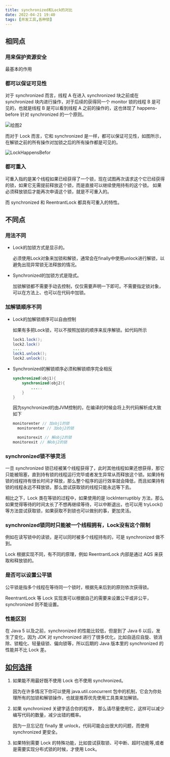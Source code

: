 ```yaml
---
title: synchronized和Lock的对比
date: 2022-04-21 19:40  
tags: [并发工具,各种锁]
---
```

## 相同点

### 用来保护资源安全

最基本的作用

### 都可以保证可见性

对于 synchronized 而言，线程 A 在进入 synchronized 块之前或在 synchronized 块内进行操作，对于后续的获得同一个 monitor 锁的线程 B 是可见的，也就是线程 B 是可以看到线程 A 之前的操作的，这也体现了 happens-before 针对 synchronized 的一个原则。

![绘图2](https://www.shiyitopo.tech/uPic/%E7%BB%98%E5%9B%BE2.png)

而对于 Lock 而言，它和 synchronized 是一样，都可以保证可见性，如图所示，在解锁之前的所有操作对加锁之后的所有操作都是可见的。

![LockHappensBefor](https://www.shiyitopo.tech/uPic/LockHappensBefor.png)

### 都可重入

可重入指的是某个线程如果已经获得了一个锁，现在试图再次请求这个它已经获得的锁，如果它无需提前释放这个锁，而是直接可以继续使用持有的这个锁。
如果必须释放锁后才能再次申请这个锁，就是不可重入的。

而 synchronized 和 ReentrantLock 都具有可重入的特性。

## 不同点

### 用法不同

+ Lock的加锁方式是显示的。

  必须使用Lock对象来加锁和解锁，通常会在finally中使用unlock进行解锁，以避免出现异常锁无法释放的情况。
+ Synchronized的加锁方式是隐式。

  加锁解锁都不需要手动去控制，仅仅需要声明一下即可。不需要指定锁对象，可以在方法上、也可以在代码中加锁。

### 加解锁顺序不同

+ Lock的加解锁顺序可以自由控制

  如果有多把Lock锁，可以不按照加锁的顺序来反序解锁。如代码所示

  ```java
  lock1.lock();
  lock2.lock()
  ....
  lock1.unlock();
  lock2.unlock();
  ```
+ Synchronized的解锁顺序必须和解锁顺序完全相反

  ```java
  synchronized(obj1){
      synchronized(obj2){
          .....
      }
  }
  ```

  因为synchronized的由JVM控制的，在编译的时候会将上列代码解析成大致如下

  ```java
  monitorenter // 加obj1的锁
    monitorenter // 加obj2的锁

    monitorexit // 解obj2的锁
  monitorexit // 解obj2的锁
  ```

### synchronized锁不够灵活

一旦 synchronized 锁已经被某个线程获得了，此时其他线程如果还想获得，那它只能被阻塞，直到持有锁的线程运行完毕或者发生异常从而释放这个锁。如果持有锁的线程持有很长时间才释放，那么整个程序的运行效率就会降低，而且如果持有锁的线程永远不释放锁，那么尝试获取锁的线程只能永远等下去。

相比之下，Lock 类在等锁的过程中，如果使用的是 lockInterruptibly 方法，那么如果觉得等待的时间太长了不想再继续等待，可以中断退出，也可以用 tryLock() 等方法尝试获取锁，如果获取不到锁也可以做别的事，更加灵活。

### synchronized锁同时只能被一个线程拥有，Lock没有这个限制

例如在读写锁中的读锁，是可以同时被多个线程持有的，可是 synchronized 做不到。

Lock 根据实现不同，有不同的原理，例如 ReentrantLock 内部是通过 AQS 来获取和释放锁的。

### 是否可以设置公平锁

公平锁是指多个线程在等待同一个锁时，根据先来后到的原则依次获得锁。

ReentrantLock 等 Lock 实现类可以根据自己的需要来设置公平或非公平，synchronized 则不能设置。

### 性能区别

在 Java 5 以及之前，synchronized 的性能比较低，但是到了 Java 6 以后，发生了变化，因为 JDK 对 synchronized 进行了很多优化，比如自适应自旋、锁消除、锁粗化、轻量级锁、偏向锁等，所以后期的 Java 版本里的 synchronized 的性能并不比 Lock 差。

## [如何选择](lock的常用方法.md)

1. 如果能不用最好既不使用 Lock 也不使用 synchronized。

   因为在许多情况下你可以使用 java.util.concurrent 包中的机制，它会为你处理所有的加锁和解锁操作，也就是推荐优先使用工具类来加解锁。
2. 如果 synchronized 关键字适合你的程序， 那么请尽量使用它，这样可以减少编写代码的数量，减少出错的概率。

   因为一旦忘记在 finally 里 unlock，代码可能会出很大的问题，而使用 synchronized 更安全。
3. 如果特别需要 Lock 的特殊功能，比如尝试获取锁、可中断、超时功能等,或者是需要实现分布式锁的时候，才使用 Lock。
